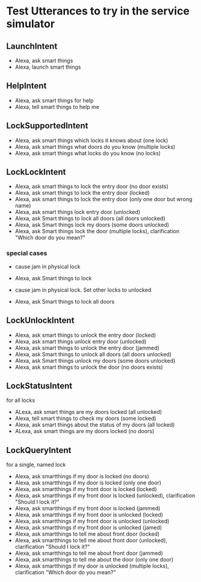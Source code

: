 # Test Utterances to try in the service simulator

## LaunchIntent
* Alexa, ask smart things
* Alexa, launch smart things

## HelpIntent
* Alexa, ask smart things for help
* Alexa, tell smart things to help me

## LockSupportedIntent
* Alexa, ask smart things which locks it knows about (one lock)
* Alexa, ask smart things what doors do you know (multiple locks)
* Alexa, ask smart things what locks do you know (no locks)

## LockLockIntent
* Alexa, ask smart things to lock the entry door (no door exists)
* Alexa, ask smart things to lock the entry door (locked)
* Alexa, ask smart things to lock the entry door (only one door but wrong name)
* Alexa, ask smart things lock entry door (unlocked)
* Alexa, ask Smart things to lock all doors (all doors unlocked)
* Alexa, ask Smart things lock my doors (some doors unlocked)
* Alexa, ask Smart things lock the door (multiple locks), clarification "Which door do you mean?"


### special cases
* cause jam in physical lock
 * Alexa, ask Smart things to lock __<physical lock name>__

* cause jam in physical lock. Set other locks to unlocked
 * Alexa, ask Smart things to lock all doors

## LockUnlockIntent
* Alexa, ask smart things to unlock the entry door (locked)
* Alexa, ask smart things unlock entry door (unlocked)
* Alexa, ask smart things to unlock the entry door (jammed)
* Alexa, ask Smart things to unlock all doors (all doors unlocked)
* Alexa, ask Smart things unlock my doors (some doors unlocked)
* Alexa, ask smart things to unlock the door (no doors exists)

## LockStatusIntent
for all locks
* ALexa, ask smart things are my doors locked (all unlocked)
* Alexa, tell smart things to check my doors (some locked)
* Alexa, ask smart things about the status of my doors (all locked)
* ALexa, ask smart things are my doors locked (no doors)

## LockQueryIntent
for a single, named lock
* Alexa, ask smartthings if my door is locked (no doors)
* Alexa, ask smartthings if my door is locked (only one door)
* Alexa, ask smartthings if my front door is locked (locked)
* Alexa, ask smartthings if my front door is locked (unlocked), clarification "Should I lock it?"
* Alexa, ask smartthings if my front door is locked (jammed)
* Alexa, ask smartthings if my front door is unlocked (locked)
* Alexa, ask smartthings if my front door is unlocked (unlocked)
* Alexa, ask smartthings if my front door is unlocked (jamed)
* Alexa, ask smartthings to tell me about front door (locked)
* Alexa, ask smartthings to tell me about front door (unlocked), clarification "Should I lock it?"
* Alexa, ask smartthings to tell me about front door (jammed)
* Alexa, ask smartthings to tell me about the door (only one door)
* Alexa, ask smartthings if my door is unlocked (multiple locks), clarification "Which door do you mean?"
